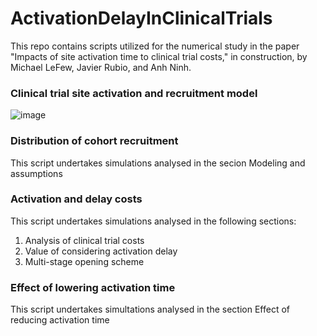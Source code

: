 # ActivationDelayInClinicalTrials

This repo contains scripts utilized for the numerical study in the paper "Impacts of site activation time to clinical trial costs," in construction, by Michael LeFew, Javier Rubio, and Anh Ninh. 

### Clinical trial site activation and recruitment model

![image](https://user-images.githubusercontent.com/14350360/129999198-a57c2832-9ef5-4b5b-9719-c8f93a28a428.png)

### Distribution of cohort recruitment

This script undertakes simulations analysed in the secion Modeling and assumptions

### Activation and delay costs

This script undertakes simulations analysed in the following sections:
1. Analysis of clinical trial costs
2. Value of considering activation delay
3. Multi-stage opening scheme

### Effect of lowering activation time

This script undertakes simultations analysed in the section Effect of reducing activation time

